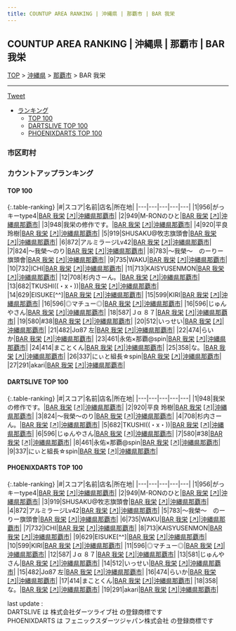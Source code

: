 ```yaml
---
title: COUNTUP AREA RANKING | 沖縄県 | 那覇市 | BAR 我栄
---
```

## COUNTUP AREA RANKING | 沖縄県 | 那覇市 | BAR 我栄

[TOP](/darts/rank/) > [沖縄県](/darts/rank/沖縄県/) > [那覇市](/darts/rank/沖縄県/那覇市/) > BAR 我栄

___

<a href="https://twitter.com/share?ref_src=twsrc%5Etfw" data-text="COUNTUP AREA RANKING | 沖縄県那覇市BAR 我栄" class="twitter-share-button" data-hashtags="DARTSLIVE,PHOENIXDARTS,darts,ダーツ" data-show-count="false">Tweet</a>

* [ランキング](#カウントアップランキング)
    * [TOP 100](#top-100)
    * [DARTSLIVE TOP 100](#dartslive-top-100)
    * [PHOENIXDARTS TOP 100](#phoenixdarts-top-100)

### 市区町村

<ul>

</ul>

### カウントアップランキング

#### TOP 100



{:.table-ranking}
|#|スコア|名前|店名|所在地|
|---|---|---|---|---|
|1|956|<span class="rank-name-pd">がっキーtype4</span>|<a href="/darts/rank/shops/5938.html">BAR 我栄</a> <a href="https://vs.phoenixdarts.com/jp/shop/shopDetailInfo/s_5938?s_seq=5938">[↗]</a>|<a href="/darts/rank/沖縄県/那覇市">沖縄県那覇市</a>|
|2|949|<span class="rank-name-pd">M-RONのひと</span>|<a href="/darts/rank/shops/5938.html">BAR 我栄</a> <a href="https://vs.phoenixdarts.com/jp/shop/shopDetailInfo/s_5938?s_seq=5938">[↗]</a>|<a href="/darts/rank/沖縄県/那覇市">沖縄県那覇市</a>|
|3|948|<span class="rank-name-dl">我栄の修作です。</span>|<a href="/darts/rank/shops/73cf3f9f56da14af25d56fb0e5c39bac.html">BAR 我栄</a> <a href="https://search.dartslive.com/jp/shop/73cf3f9f56da14af25d56fb0e5c39bac">[↗]</a>|<a href="/darts/rank/沖縄県/那覇市">沖縄県那覇市</a>|
|4|920|<span class="rank-name-dl">平良 玲樹</span>|<a href="/darts/rank/shops/73cf3f9f56da14af25d56fb0e5c39bac.html">BAR 我栄</a> <a href="https://search.dartslive.com/jp/shop/73cf3f9f56da14af25d56fb0e5c39bac">[↗]</a>|<a href="/darts/rank/沖縄県/那覇市">沖縄県那覇市</a>|
|5|919|<span class="rank-name-pd">SHUSAKU@牧志旗頭會</span>|<a href="/darts/rank/shops/5938.html">BAR 我栄</a> <a href="https://vs.phoenixdarts.com/jp/shop/shopDetailInfo/s_5938?s_seq=5938">[↗]</a>|<a href="/darts/rank/沖縄県/那覇市">沖縄県那覇市</a>|
|6|872|<span class="rank-name-pd">アルミラージLv42</span>|<a href="/darts/rank/shops/5938.html">BAR 我栄</a> <a href="https://vs.phoenixdarts.com/jp/shop/shopDetailInfo/s_5938?s_seq=5938">[↗]</a>|<a href="/darts/rank/沖縄県/那覇市">沖縄県那覇市</a>|
|7|824|<span class="rank-name-dl">〜我榮〜のり</span>|<a href="/darts/rank/shops/73cf3f9f56da14af25d56fb0e5c39bac.html">BAR 我栄</a> <a href="https://search.dartslive.com/jp/shop/73cf3f9f56da14af25d56fb0e5c39bac">[↗]</a>|<a href="/darts/rank/沖縄県/那覇市">沖縄県那覇市</a>|
|8|783|<span class="rank-name-pd">〜我榮〜　のーりー旗頭會</span>|<a href="/darts/rank/shops/5938.html">BAR 我栄</a> <a href="https://vs.phoenixdarts.com/jp/shop/shopDetailInfo/s_5938?s_seq=5938">[↗]</a>|<a href="/darts/rank/沖縄県/那覇市">沖縄県那覇市</a>|
|9|735|<span class="rank-name-pd">WAKU</span>|<a href="/darts/rank/shops/5938.html">BAR 我栄</a> <a href="https://vs.phoenixdarts.com/jp/shop/shopDetailInfo/s_5938?s_seq=5938">[↗]</a>|<a href="/darts/rank/沖縄県/那覇市">沖縄県那覇市</a>|
|10|732|<span class="rank-name-pd">ICHI</span>|<a href="/darts/rank/shops/5938.html">BAR 我栄</a> <a href="https://vs.phoenixdarts.com/jp/shop/shopDetailInfo/s_5938?s_seq=5938">[↗]</a>|<a href="/darts/rank/沖縄県/那覇市">沖縄県那覇市</a>|
|11|713|<span class="rank-name-pd">KAISYUSENMON</span>|<a href="/darts/rank/shops/5938.html">BAR 我栄</a> <a href="https://vs.phoenixdarts.com/jp/shop/shopDetailInfo/s_5938?s_seq=5938">[↗]</a>|<a href="/darts/rank/沖縄県/那覇市">沖縄県那覇市</a>|
|12|708|<span class="rank-name-dl">杉内さーん。</span>|<a href="/darts/rank/shops/73cf3f9f56da14af25d56fb0e5c39bac.html">BAR 我栄</a> <a href="https://search.dartslive.com/jp/shop/73cf3f9f56da14af25d56fb0e5c39bac">[↗]</a>|<a href="/darts/rank/沖縄県/那覇市">沖縄県那覇市</a>|
|13|682|<span class="rank-name-dl">TKUSHI((・x・))</span>|<a href="/darts/rank/shops/73cf3f9f56da14af25d56fb0e5c39bac.html">BAR 我栄</a> <a href="https://search.dartslive.com/jp/shop/73cf3f9f56da14af25d56fb0e5c39bac">[↗]</a>|<a href="/darts/rank/沖縄県/那覇市">沖縄県那覇市</a>|
|14|629|<span class="rank-name-pd">EISUKE[^^]</span>|<a href="/darts/rank/shops/5938.html">BAR 我栄</a> <a href="https://vs.phoenixdarts.com/jp/shop/shopDetailInfo/s_5938?s_seq=5938">[↗]</a>|<a href="/darts/rank/沖縄県/那覇市">沖縄県那覇市</a>|
|15|599|<span class="rank-name-pd">KIRI</span>|<a href="/darts/rank/shops/5938.html">BAR 我栄</a> <a href="https://vs.phoenixdarts.com/jp/shop/shopDetailInfo/s_5938?s_seq=5938">[↗]</a>|<a href="/darts/rank/沖縄県/那覇市">沖縄県那覇市</a>|
|16|596|<span class="rank-name-pd">◎マチュー◎</span>|<a href="/darts/rank/shops/5938.html">BAR 我栄</a> <a href="https://vs.phoenixdarts.com/jp/shop/shopDetailInfo/s_5938?s_seq=5938">[↗]</a>|<a href="/darts/rank/沖縄県/那覇市">沖縄県那覇市</a>|
|16|596|<span class="rank-name-dl">じゅんやさん</span>|<a href="/darts/rank/shops/73cf3f9f56da14af25d56fb0e5c39bac.html">BAR 我栄</a> <a href="https://search.dartslive.com/jp/shop/73cf3f9f56da14af25d56fb0e5c39bac">[↗]</a>|<a href="/darts/rank/沖縄県/那覇市">沖縄県那覇市</a>|
|18|587|<span class="rank-name-pd">Ｊα ８７</span>|<a href="/darts/rank/shops/5938.html">BAR 我栄</a> <a href="https://vs.phoenixdarts.com/jp/shop/shopDetailInfo/s_5938?s_seq=5938">[↗]</a>|<a href="/darts/rank/沖縄県/那覇市">沖縄県那覇市</a>|
|19|580|<span class="rank-name-dl">#38</span>|<a href="/darts/rank/shops/73cf3f9f56da14af25d56fb0e5c39bac.html">BAR 我栄</a> <a href="https://search.dartslive.com/jp/shop/73cf3f9f56da14af25d56fb0e5c39bac">[↗]</a>|<a href="/darts/rank/沖縄県/那覇市">沖縄県那覇市</a>|
|20|512|<span class="rank-name-pd">いっせい</span>|<a href="/darts/rank/shops/5938.html">BAR 我栄</a> <a href="https://vs.phoenixdarts.com/jp/shop/shopDetailInfo/s_5938?s_seq=5938">[↗]</a>|<a href="/darts/rank/沖縄県/那覇市">沖縄県那覇市</a>|
|21|482|<span class="rank-name-pd">Jα87 左</span>|<a href="/darts/rank/shops/5938.html">BAR 我栄</a> <a href="https://vs.phoenixdarts.com/jp/shop/shopDetailInfo/s_5938?s_seq=5938">[↗]</a>|<a href="/darts/rank/沖縄県/那覇市">沖縄県那覇市</a>|
|22|474|<span class="rank-name-pd">らいか</span>|<a href="/darts/rank/shops/5938.html">BAR 我栄</a> <a href="https://vs.phoenixdarts.com/jp/shop/shopDetailInfo/s_5938?s_seq=5938">[↗]</a>|<a href="/darts/rank/沖縄県/那覇市">沖縄県那覇市</a>|
|23|461|<span class="rank-name-dl">永佑×那覇@spin</span>|<a href="/darts/rank/shops/73cf3f9f56da14af25d56fb0e5c39bac.html">BAR 我栄</a> <a href="https://search.dartslive.com/jp/shop/73cf3f9f56da14af25d56fb0e5c39bac">[↗]</a>|<a href="/darts/rank/沖縄県/那覇市">沖縄県那覇市</a>|
|24|414|<span class="rank-name-pd">まことくん</span>|<a href="/darts/rank/shops/5938.html">BAR 我栄</a> <a href="https://vs.phoenixdarts.com/jp/shop/shopDetailInfo/s_5938?s_seq=5938">[↗]</a>|<a href="/darts/rank/沖縄県/那覇市">沖縄県那覇市</a>|
|25|358|<span class="rank-name-pd">な。</span>|<a href="/darts/rank/shops/5938.html">BAR 我栄</a> <a href="https://vs.phoenixdarts.com/jp/shop/shopDetailInfo/s_5938?s_seq=5938">[↗]</a>|<a href="/darts/rank/沖縄県/那覇市">沖縄県那覇市</a>|
|26|337|<span class="rank-name-dl">にぃと組長☆spin</span>|<a href="/darts/rank/shops/73cf3f9f56da14af25d56fb0e5c39bac.html">BAR 我栄</a> <a href="https://search.dartslive.com/jp/shop/73cf3f9f56da14af25d56fb0e5c39bac">[↗]</a>|<a href="/darts/rank/沖縄県/那覇市">沖縄県那覇市</a>|
|27|291|<span class="rank-name-pd">akari</span>|<a href="/darts/rank/shops/5938.html">BAR 我栄</a> <a href="https://vs.phoenixdarts.com/jp/shop/shopDetailInfo/s_5938?s_seq=5938">[↗]</a>|<a href="/darts/rank/沖縄県/那覇市">沖縄県那覇市</a>|


#### DARTSLIVE TOP 100



{:.table-ranking}
|#|スコア|名前|店名|所在地|
|---|---|---|---|---|
|1|948|<span class="rank-name-dl">我栄の修作です。</span>|<a href="/darts/rank/shops/73cf3f9f56da14af25d56fb0e5c39bac.html">BAR 我栄</a> <a href="https://search.dartslive.com/jp/shop/73cf3f9f56da14af25d56fb0e5c39bac">[↗]</a>|<a href="/darts/rank/沖縄県/那覇市">沖縄県那覇市</a>|
|2|920|<span class="rank-name-dl">平良 玲樹</span>|<a href="/darts/rank/shops/73cf3f9f56da14af25d56fb0e5c39bac.html">BAR 我栄</a> <a href="https://search.dartslive.com/jp/shop/73cf3f9f56da14af25d56fb0e5c39bac">[↗]</a>|<a href="/darts/rank/沖縄県/那覇市">沖縄県那覇市</a>|
|3|824|<span class="rank-name-dl">〜我榮〜のり</span>|<a href="/darts/rank/shops/73cf3f9f56da14af25d56fb0e5c39bac.html">BAR 我栄</a> <a href="https://search.dartslive.com/jp/shop/73cf3f9f56da14af25d56fb0e5c39bac">[↗]</a>|<a href="/darts/rank/沖縄県/那覇市">沖縄県那覇市</a>|
|4|708|<span class="rank-name-dl">杉内さーん。</span>|<a href="/darts/rank/shops/73cf3f9f56da14af25d56fb0e5c39bac.html">BAR 我栄</a> <a href="https://search.dartslive.com/jp/shop/73cf3f9f56da14af25d56fb0e5c39bac">[↗]</a>|<a href="/darts/rank/沖縄県/那覇市">沖縄県那覇市</a>|
|5|682|<span class="rank-name-dl">TKUSHI((・x・))</span>|<a href="/darts/rank/shops/73cf3f9f56da14af25d56fb0e5c39bac.html">BAR 我栄</a> <a href="https://search.dartslive.com/jp/shop/73cf3f9f56da14af25d56fb0e5c39bac">[↗]</a>|<a href="/darts/rank/沖縄県/那覇市">沖縄県那覇市</a>|
|6|596|<span class="rank-name-dl">じゅんやさん</span>|<a href="/darts/rank/shops/73cf3f9f56da14af25d56fb0e5c39bac.html">BAR 我栄</a> <a href="https://search.dartslive.com/jp/shop/73cf3f9f56da14af25d56fb0e5c39bac">[↗]</a>|<a href="/darts/rank/沖縄県/那覇市">沖縄県那覇市</a>|
|7|580|<span class="rank-name-dl">#38</span>|<a href="/darts/rank/shops/73cf3f9f56da14af25d56fb0e5c39bac.html">BAR 我栄</a> <a href="https://search.dartslive.com/jp/shop/73cf3f9f56da14af25d56fb0e5c39bac">[↗]</a>|<a href="/darts/rank/沖縄県/那覇市">沖縄県那覇市</a>|
|8|461|<span class="rank-name-dl">永佑×那覇@spin</span>|<a href="/darts/rank/shops/73cf3f9f56da14af25d56fb0e5c39bac.html">BAR 我栄</a> <a href="https://search.dartslive.com/jp/shop/73cf3f9f56da14af25d56fb0e5c39bac">[↗]</a>|<a href="/darts/rank/沖縄県/那覇市">沖縄県那覇市</a>|
|9|337|<span class="rank-name-dl">にぃと組長☆spin</span>|<a href="/darts/rank/shops/73cf3f9f56da14af25d56fb0e5c39bac.html">BAR 我栄</a> <a href="https://search.dartslive.com/jp/shop/73cf3f9f56da14af25d56fb0e5c39bac">[↗]</a>|<a href="/darts/rank/沖縄県/那覇市">沖縄県那覇市</a>|


#### PHOENIXDARTS TOP 100



{:.table-ranking}
|#|スコア|名前|店名|所在地|
|---|---|---|---|---|
|1|956|<span class="rank-name-pd">がっキーtype4</span>|<a href="/darts/rank/shops/5938.html">BAR 我栄</a> <a href="https://vs.phoenixdarts.com/jp/shop/shopDetailInfo/s_5938?s_seq=5938">[↗]</a>|<a href="/darts/rank/沖縄県/那覇市">沖縄県那覇市</a>|
|2|949|<span class="rank-name-pd">M-RONのひと</span>|<a href="/darts/rank/shops/5938.html">BAR 我栄</a> <a href="https://vs.phoenixdarts.com/jp/shop/shopDetailInfo/s_5938?s_seq=5938">[↗]</a>|<a href="/darts/rank/沖縄県/那覇市">沖縄県那覇市</a>|
|3|919|<span class="rank-name-pd">SHUSAKU@牧志旗頭會</span>|<a href="/darts/rank/shops/5938.html">BAR 我栄</a> <a href="https://vs.phoenixdarts.com/jp/shop/shopDetailInfo/s_5938?s_seq=5938">[↗]</a>|<a href="/darts/rank/沖縄県/那覇市">沖縄県那覇市</a>|
|4|872|<span class="rank-name-pd">アルミラージLv42</span>|<a href="/darts/rank/shops/5938.html">BAR 我栄</a> <a href="https://vs.phoenixdarts.com/jp/shop/shopDetailInfo/s_5938?s_seq=5938">[↗]</a>|<a href="/darts/rank/沖縄県/那覇市">沖縄県那覇市</a>|
|5|783|<span class="rank-name-pd">〜我榮〜　のーりー旗頭會</span>|<a href="/darts/rank/shops/5938.html">BAR 我栄</a> <a href="https://vs.phoenixdarts.com/jp/shop/shopDetailInfo/s_5938?s_seq=5938">[↗]</a>|<a href="/darts/rank/沖縄県/那覇市">沖縄県那覇市</a>|
|6|735|<span class="rank-name-pd">WAKU</span>|<a href="/darts/rank/shops/5938.html">BAR 我栄</a> <a href="https://vs.phoenixdarts.com/jp/shop/shopDetailInfo/s_5938?s_seq=5938">[↗]</a>|<a href="/darts/rank/沖縄県/那覇市">沖縄県那覇市</a>|
|7|732|<span class="rank-name-pd">ICHI</span>|<a href="/darts/rank/shops/5938.html">BAR 我栄</a> <a href="https://vs.phoenixdarts.com/jp/shop/shopDetailInfo/s_5938?s_seq=5938">[↗]</a>|<a href="/darts/rank/沖縄県/那覇市">沖縄県那覇市</a>|
|8|713|<span class="rank-name-pd">KAISYUSENMON</span>|<a href="/darts/rank/shops/5938.html">BAR 我栄</a> <a href="https://vs.phoenixdarts.com/jp/shop/shopDetailInfo/s_5938?s_seq=5938">[↗]</a>|<a href="/darts/rank/沖縄県/那覇市">沖縄県那覇市</a>|
|9|629|<span class="rank-name-pd">EISUKE[^^]</span>|<a href="/darts/rank/shops/5938.html">BAR 我栄</a> <a href="https://vs.phoenixdarts.com/jp/shop/shopDetailInfo/s_5938?s_seq=5938">[↗]</a>|<a href="/darts/rank/沖縄県/那覇市">沖縄県那覇市</a>|
|10|599|<span class="rank-name-pd">KIRI</span>|<a href="/darts/rank/shops/5938.html">BAR 我栄</a> <a href="https://vs.phoenixdarts.com/jp/shop/shopDetailInfo/s_5938?s_seq=5938">[↗]</a>|<a href="/darts/rank/沖縄県/那覇市">沖縄県那覇市</a>|
|11|596|<span class="rank-name-pd">◎マチュー◎</span>|<a href="/darts/rank/shops/5938.html">BAR 我栄</a> <a href="https://vs.phoenixdarts.com/jp/shop/shopDetailInfo/s_5938?s_seq=5938">[↗]</a>|<a href="/darts/rank/沖縄県/那覇市">沖縄県那覇市</a>|
|12|587|<span class="rank-name-pd">Ｊα ８７</span>|<a href="/darts/rank/shops/5938.html">BAR 我栄</a> <a href="https://vs.phoenixdarts.com/jp/shop/shopDetailInfo/s_5938?s_seq=5938">[↗]</a>|<a href="/darts/rank/沖縄県/那覇市">沖縄県那覇市</a>|
|13|581|<span class="rank-name-pd">じゅんやさん</span>|<a href="/darts/rank/shops/5938.html">BAR 我栄</a> <a href="https://vs.phoenixdarts.com/jp/shop/shopDetailInfo/s_5938?s_seq=5938">[↗]</a>|<a href="/darts/rank/沖縄県/那覇市">沖縄県那覇市</a>|
|14|512|<span class="rank-name-pd">いっせい</span>|<a href="/darts/rank/shops/5938.html">BAR 我栄</a> <a href="https://vs.phoenixdarts.com/jp/shop/shopDetailInfo/s_5938?s_seq=5938">[↗]</a>|<a href="/darts/rank/沖縄県/那覇市">沖縄県那覇市</a>|
|15|482|<span class="rank-name-pd">Jα87 左</span>|<a href="/darts/rank/shops/5938.html">BAR 我栄</a> <a href="https://vs.phoenixdarts.com/jp/shop/shopDetailInfo/s_5938?s_seq=5938">[↗]</a>|<a href="/darts/rank/沖縄県/那覇市">沖縄県那覇市</a>|
|16|474|<span class="rank-name-pd">らいか</span>|<a href="/darts/rank/shops/5938.html">BAR 我栄</a> <a href="https://vs.phoenixdarts.com/jp/shop/shopDetailInfo/s_5938?s_seq=5938">[↗]</a>|<a href="/darts/rank/沖縄県/那覇市">沖縄県那覇市</a>|
|17|414|<span class="rank-name-pd">まことくん</span>|<a href="/darts/rank/shops/5938.html">BAR 我栄</a> <a href="https://vs.phoenixdarts.com/jp/shop/shopDetailInfo/s_5938?s_seq=5938">[↗]</a>|<a href="/darts/rank/沖縄県/那覇市">沖縄県那覇市</a>|
|18|358|<span class="rank-name-pd">な。</span>|<a href="/darts/rank/shops/5938.html">BAR 我栄</a> <a href="https://vs.phoenixdarts.com/jp/shop/shopDetailInfo/s_5938?s_seq=5938">[↗]</a>|<a href="/darts/rank/沖縄県/那覇市">沖縄県那覇市</a>|
|19|291|<span class="rank-name-pd">akari</span>|<a href="/darts/rank/shops/5938.html">BAR 我栄</a> <a href="https://vs.phoenixdarts.com/jp/shop/shopDetailInfo/s_5938?s_seq=5938">[↗]</a>|<a href="/darts/rank/沖縄県/那覇市">沖縄県那覇市</a>|


<div class="footer border-top border-gray-light mt-5 pt-3 text-right text-gray">
    last update : <span style="font-weight: italic" id="foot_last_modified"></span><br />
    DARTSLIVE は 株式会社ダーツライブ社 の登録商標です<br />
    PHOENIXDARTS は フェニックスダーツジャパン株式会社 の登録商標です<br />
</div>

<script src="https://cdnjs.cloudflare.com/ajax/libs/jquery.tablesorter/2.31.3/js/jquery.tablesorter.min.js" integrity="sha512-qzgd5cYSZcosqpzpn7zF2ZId8f/8CHmFKZ8j7mU4OUXTNRd5g+ZHBPsgKEwoqxCtdQvExE5LprwwPAgoicguNg==" crossorigin="anonymous" referrerpolicy="no-referrer"></script>
<link rel="stylesheet" href="https://cdnjs.cloudflare.com/ajax/libs/jquery.tablesorter/2.31.3/css/theme.default.min.css" integrity="sha512-wghhOJkjQX0Lh3NSWvNKeZ0ZpNn+SPVXX1Qyc9OCaogADktxrBiBdKGDoqVUOyhStvMBmJQ8ZdMHiR3wuEq8+w==" crossorigin="anonymous" referrerpolicy="no-referrer" />
<script>
$(function() {
    $(".table-ranking").tablesorter({sortList:[[0, 0]]});
    $("#foot_last_modified").text(formatDate(new Date(document.lastModified), 'yyyy-MM-dd HH:mm:ss'));
});
</script>

<script async src="https://platform.twitter.com/widgets.js" charset="utf-8"></script>